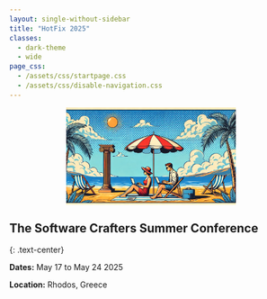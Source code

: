 ```yaml
---
layout: single-without-sidebar
title: "HotFix 2025"
classes:
  - dark-theme
  - wide
page_css:
  - /assets/css/startpage.css
  - /assets/css/disable-navigation.css
---
```

<img src="/assets/images/banner.png" alt="Conference Banner" style="width: 60%; display: block; margin: 0 auto;" />

## The Software Crafters Summer Conference
{: .text-center}

**Dates:** May 17 to May 24 2025

**Location:** Rhodos, Greece
